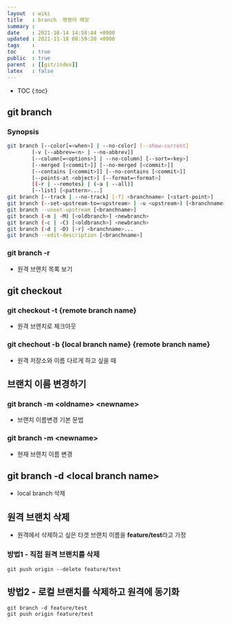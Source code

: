```yaml
---
layout  : wiki
title   : branch  명령어 메모
summary : 
date    : 2021-10-14 14:58:44 +0900
updated : 2021-11-18 08:59:20 +0900
tags    : 
toc     : true
public  : true
parent  : [[git/index]] 
latex   : false
---
```

* TOC
{:toc}

## git branch
### Synopsis
```sh
git branch [--color[=<when>] | --no-color] [--show-current]
        [-v [--abbrev=<n> | --no-abbrev]]
        [--column[=<options>] | --no-column] [--sort=<key>]
        [--merged [<commit>]] [--no-merged [<commit>]]
        [--contains [<commit>]] [--no-contains [<commit>]]
        [--points-at <object>] [--format=<format>]
        [(-r | --remotes) | (-a | --all)]
        [--list] [<pattern>...]
git branch [--track | --no-track] [-f] <branchname> [<start-point>]
git branch (--set-upstream-to=<upstream> | -u <upstream>) [<branchname>]
git branch --unset-upstream [<branchname>]
git branch (-m | -M) [<oldbranch>] <newbranch>
git branch (-c | -C) [<oldbranch>] <newbranch>
git branch (-d | -D) [-r] <branchname>...
git branch --edit-description [<branchname>]
```
### git branch -r
- 원격 브랜치 목록 보기
 
## git checkout
### git checkout -t {remote branch name}
- 원격 브랜치로 체크아웃

### git chechout -b {local branch name} {remote branch name}
- 원격 저장소와 이름 다르게 하고 싶을 때

## 브랜치 이름 변경하기
### git branch -m \<oldname\> \<newname\>
- 브랜치 이름변경 기본 문법

### git branch -m \<newname\>
- 현재 브랜치 이름 변경


## git branch -d \<local branch name\>
- local branch 삭제
 
## 원격 브랜치 삭제
- 원격에서 삭제하고 싶은 타겟 브랜치 이름을 **feature/test**라고 가정
 
### 방법1 - 직접 원격 브랜치를 삭제
```git
git push origin --delete feature/test
```

## 방법2 - 로컬 브랜치를 삭제하고 원격에 동기화
```git
git branch -d feature/test
git push origin feature/test
```
